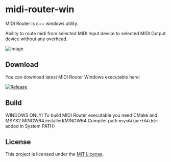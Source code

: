 # midi-router-win

MIDI Router is c++ windows utility.

Ability to route midi from selected MIDI Input device to selected MIDI Output device without any overhead.


![image](https://github.com/user-attachments/assets/00240cb8-9040-40be-b95f-44f09bc1f5b2)

## Download
You can download latest MIDI Router Windows executable here:

[![Release](https://img.shields.io/badge/Download-blue?style=flat-square)](https://github.com/serifpersia/fast-midi-router-win/releases)

## Build
WINDOWS ONLY! To build MIDI Router executable you need CMake and MSYS2 MINGW64 installed(MINGW64 Compiler path `msys64\ucrt64\bin` added in System PATH)

## License

This project is licensed under the [MIT License](LICENSE).
